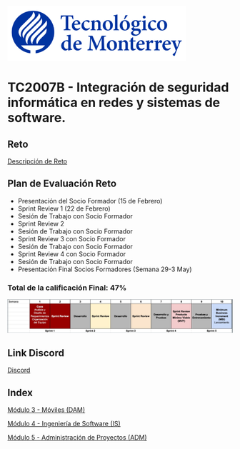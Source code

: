 ![Tec de Monterrey](images/logotecmty.png)
# TC2007B - Integración de seguridad informática en redes y sistemas de software.

## Reto
[Descripción de Reto](https://docs.google.com/document/d/12nZ1qbT4GDq9uWYvZXYNcMZ_70WpESA9OkysxWUXYEc/edit?usp=sharing)

## Plan de Evaluación Reto

- Presentación del Socio Formador (15 de Febrero)
- Sprint Review 1 (22 de Febrero)
- Sesión de Trabajo con Socio Formador 
- Sprint Review 2 
- Sesión de Trabajo con Socio Formador
- Sprint Review 3 con Socio Formador
- Sesión de Trabajo con Socio Formador
- Sprint Review 4 con Socio Formador
- Sesión de Trabajo con Socio Formador 
- Presentación Final Socios Formadores (Semana 29-3 May)

### **Total de la calificación Final: 47%**


![Cronograma](images/planificacion.jpg)




## Link Discord
[Discord](https://discord.gg/xPNAun874P)

## Index
[Módulo 3 - Móviles (DAM)](/mobile/README.md)

[Módulo 4 - Ingeniería de Software (IS)](/software_engineering/README.md)

[Módulo 5 - Administración de Proyectos (ADM)](/project_admin/README.md)
